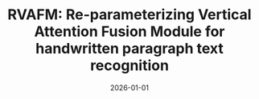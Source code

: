 ---
authors: "Jinhui Zheng, Zhiquan Liu, Yain-Whar Si, Jianqing Li, Xinyuan Zhang, Xiaofan Li, Haozhi Huang, and Xueyuan Gong*"
title: "RVAFM: Re-parameterizing Vertical Attention Fusion Module for handwritten paragraph text recognition"
collection: publications
category: manuscripts
permalink: /publication/2026-01-01-RVAFM
date: 2026-01-01
venue: 'Information Fusion'
paperurl: 'https://www.sciencedirect.com/science/article/pii/S1566253525005640'
citation: 'Jinhui Zheng, Zhiquan Liu, Yain-Whar Si, Jianqing Li, Xinyuan Zhang, Xiaofan Li, Haozhi Huang, and Xueyuan Gong*, &quot;RVAFM: Re-parameterizing Vertical Attention Fusion Module for handwritten paragraph text recognition,&quot; Information Fusion, 2026, 125: 103491.'
---